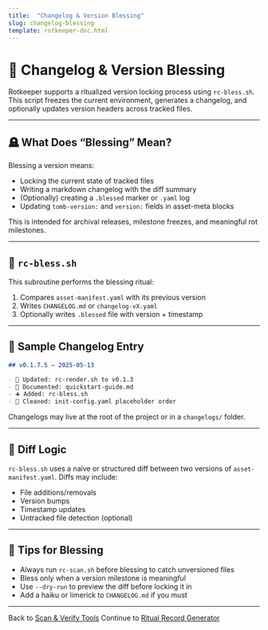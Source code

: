 ```yaml
---
title:  "Changelog & Version Blessing"
slug: changelog-blessing
template: rotkeeper-doc.html
---
```


# 📓 Changelog & Version Blessing

Rotkeeper supports a ritualized version locking process using `rc-bless.sh`. This script freezes the current environment, generates a changelog, and optionally updates version headers across tracked files.

***

## 🪦 What Does “Blessing” Mean?

Blessing a version means:
- Locking the current state of tracked files
- Writing a markdown changelog with the diff summary
- (Optionally) creating a `.blessed` marker or `.yaml` log
- Updating `tomb-version:` and `version:` fields in asset-meta blocks

This is intended for archival releases, milestone freezes, and meaningful rot milestones.

***

## 🧩 `rc-bless.sh`

This subroutine performs the blessing ritual:

1. Compares `asset-manifest.yaml` with its previous version
2. Writes `CHANGELOG.md` or `changelog-vX.yaml`
3. Optionally writes `.blessed` file with version + timestamp

***

## 📝 Sample Changelog Entry

```markdown
## v0.1.7.5 — 2025-05-13

- 🔧 Updated: rc-render.sh to v0.1.3
- 📜 Documented: quickstart-guide.md
- ➕ Added: rc-bless.sh
- 🧹 Cleaned: init-config.yaml placeholder order
```

Changelogs may live at the root of the project or in a `changelogs/` folder.

***

## 🔀 Diff Logic

`rc-bless.sh` uses a naive or structured diff between two versions of `asset-manifest.yaml`. Diffs may include:

- File additions/removals
- Version bumps
- Timestamp updates
- Untracked file detection (optional)

***

## 🧠 Tips for Blessing

- Always run `rc-scan.sh` before blessing to catch unversioned files
- Bless only when a version milestone is meaningful
- Use `--dry-run` to preview the diff before locking it in
- Add a haiku or limerick to `CHANGELOG.md` if you must

***

Back to [Scan & Verify Tools](scan-verify-tools.md)
Continue to [Ritual Record Generator](ritual-record.md)

<!--
LIMERICK 1
A changelog once etched in the shell
Held updates and versions that fell.
With a blessed little tag,
It zipped in a bag—
And left rot to remember it well.

LIMERICK 2
The bless script proclaimed “Let it be done!”
And stamped every version as one.
It logged every tweak,
From minor to peak,
Then sealed it with ritual fun.

LIMERICK 3
When Artifact’s tomb reached vX.Y.Z,
The ritual choir sang with glee.
They diffed every line,
In neat order fine,
And archived eternity’s key.

SORA PROMPT 1
"A spectral librarian in a vaulted crypt, reading glowing changelogs aloud, each version manifesting as ethereal scrolls in flickering candlelight"

SORA PROMPT 2
"A grand marble tomb engraved with version numbers, surrounded by floating diff hunks and lit by ghostly monitors, in a cathedral of forgotten code"
-->

